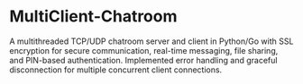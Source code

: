 # MultiClient-Chatroom
A multithreaded TCP/UDP chatroom server and client in Python/Go with SSL encryption for secure communication, real-time messaging, file sharing, and PIN-based authentication. Implemented error handling and graceful disconnection for multiple concurrent client connections.
